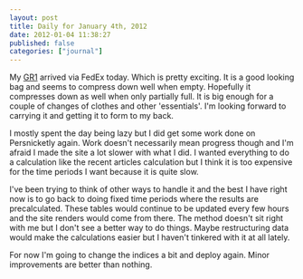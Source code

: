 ```yaml
---
layout: post
title: Daily for January 4th, 2012
date: 2012-01-04 11:38:27
published: false
categories: ["journal"]
---
```

 
My [GR1](www.goruck.com/products-page/rucksacks/gr1/) arrived via FedEx today. Which is pretty exciting. It is a good looking bag and seems to compress down well when empty. Hopefully it compresses down as well when only partially full. It is big enough for a couple of changes of clothes and other 'essentials'. I'm looking forward to carrying it and getting it to form to my back.

I mostly spent the day being lazy but I did get some work done on Persnicketly again. Work doesn't necessarily mean progress though and I'm afraid I made the site a lot slower with what I did. I wanted everything to do a calculation like the recent articles calculation but I think it is too expensive for the time periods I want because it is quite slow.

I've been trying to think of other ways to handle it and the best I have right now is to go back to doing fixed time periods where the results are precalculated. These tables would continue to be updated every few hours and the site renders would come from there. The method doesn't sit right with me but I don't see a better way to do things. Maybe restructuring data would make the calculations easier but I haven't tinkered with it at all lately.

For now I'm going to change the indices a bit and deploy again. Minor improvements are better than nothing.
